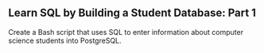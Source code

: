 ## Learn SQL by Building a Student Database: Part 1

Create a Bash script that uses SQL to enter information about computer science students into PostgreSQL.
